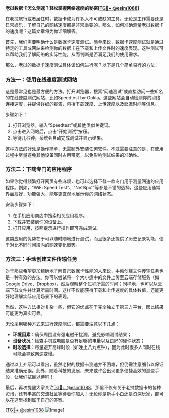 **老挝数据卡怎么测速？轻松掌握网络速度的秘密[[TG💪+ @esim1088](https://t.me/s/esim1088)]**

在老挝旅行或者居住时，数据卡成为许多人不可或缺的工具。无论是工作需要还是日常娱乐，了解自己的网络速度都是非常重要的。那么，如何准确测量老挝数据卡的速度呢？这篇文章将为你详细解答。

首先，我们需要明确什么是数据卡速度测试。简单来说，数据卡速度测试就是通过特定的工具或网站来检测你的数据卡在下载和上传文件时的速度表现。这种测试可以帮助我们了解网络的实际性能，从而判断是否满足我们的使用需求。

那么，老挝的数据卡速度测试具体该如何进行呢？以下是几个简单易行的方法：

### 方法一：使用在线速度测试网站

这是最常见也是最方便的方法。打开浏览器，搜索“网速测试”或直接访问一些知名的在线速度测试网站，比如Speedtest by Ookla。这些网站会自动检测你的网络连接速度，并提供详细的报告，包括下载速度、上传速度以及延迟时间等信息。

步骤如下：
1. 打开浏览器，输入“Speedtest”或其他类似关键词。
2. 点击进入网站后，点击“开始测试”按钮。
3. 等待几秒钟，系统会自动完成测试并显示结果。

这种方法的好处是操作简单，无需额外安装任何软件。不过需要注意的是，在使用过程中尽量避免其他设备同时占用带宽，以免影响测试结果的准确性。

### 方法二：下载专门的应用程序

如果你觉得频繁打开网页有些麻烦，也可以选择下载一款专门用于测量网速的应用程序。例如，“WiFi Speed Test”、“NetSpot”等都是不错的选择。这些应用通常界面友好，功能强大，能够更直观地展示你的网络状态。

安装步骤如下：
1. 在手机应用商店中搜索相关应用程序。
2. 下载并安装到你的设备上。
3. 打开应用，按照提示进行操作即可完成测试。

这类应用的优势在于可以随时随地进行测试，而且很多还提供了历史记录功能，便于对比不同时间段内的网速变化趋势。

### 方法三：手动创建文件传输任务

对于那些希望更加精确地了解自己数据卡性能的人来说，手动创建文件传输任务也是一种有效的办法。你可以尝试将一个大小适中的文件上传至云端存储服务（如Google Drive、Dropbox），然后观察整个过程所需的时间；同样地，也可以从云端下载文件并计算所需时间。这样不仅能获得下载和上传速度的具体数值，还能更好地理解实际应用场景下的表现。

当然，这种方法相对复杂一些，但它的优点在于完全独立于第三方平台，因此结果可能更为真实可靠。

无论采用哪种方式来进行速度测试，都需要注意以下几点：

- **环境因素**：确保周围没有强电磁干扰源，避免影响测试结果；
- **设备状况**：检查手机或电脑是否有足够的电量以及良好的硬件状态；
- **时段选择**：尽量避开高峰时段（如晚上八九点钟），因为此时很多人同时在线可能会导致网速变慢。

通过以上介绍可以看出，虽然老挝的数据卡测速并不困难，但仍需注意细节以保证结果准确无误。此外，随着科技的发展，未来或许会出现更多便捷高效的测速手段，让我们拭目以待吧！

最后，再次提醒大家关注[TG💪+ @esim1088](https://t.me/s/esim1088)，那里不仅有关于老挝数据卡的各种资讯，还有丰富的交流社区等待着你加入！无论你是新手小白还是资深玩家，都可以在这里找到属于自己的答案。

[[TG💪+ @esim1088](https://t.me/s/esim1088) ![Image](https://i.postimg.cc/4NQfJmqS/Snipaste-2025-05-13-00-14-12.png)]